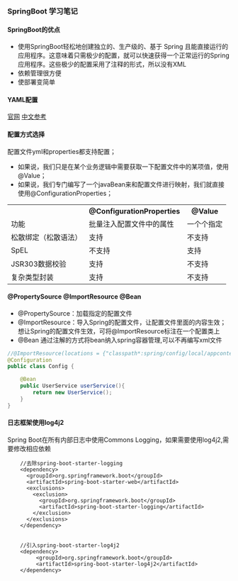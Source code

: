 ### SpringBoot 学习笔记
#### SpringBoot的优点
- 使用SpringBoot轻松地创建独立的、生产级的、基于 Spring 且能直接运行的应用程序。这意味着只需极少的配置，就可以快速获得一个正常运行的Spring应用程序。这些极少的配置采用了注释的形式，所以没有XML
- 依赖管理很方便
- 使部署变简单

#### YAML配置
[官网](http://www.yaml.org)
[中文参考](http://www.ruanyifeng.com/blog/2016/07/yaml.html)

#### 配置方式选择
配置文件yml和properties都支持配置；
- 如果说，我们只是在某个业务逻辑中需要获取一下配置文件中的某项值，使用@Value；
- 如果说，我们专门编写了一个javaBean来和配置文件进行映射，我们就直接使用@ConfigurationProperties；

<table>
  <tr>
    <th></th>
    <th>@ConfigurationProperties</th>
    <th>@Value</th>
  </tr>
  <tr>
    <td>功能</td>
    <td>批量注入配置文件中的属性</td>
    <td>一个个指定</td>
  </tr>
  <tr>
    <td>松散绑定（松散语法）</td>
    <td>支持</td>
    <td>不支持</td>
  </tr>
  <tr>
    <td>SpEL</td>
    <td>不支持</td>
    <td>支持</td>
  </tr>
  <tr>
    <td>JSR303数据校验</td>
    <td>支持</td>
    <td>不支持</td>
  </tr>
  <tr>
      <td>复杂类型封装</td>
      <td>支持</td>
      <td>不支持</td>
  </tr>
</table>

#### @PropertySource @ImportResource @Bean
- @PropertySource：加载指定的配置文件
- @ImportResource：导入Spring的配置文件，让配置文件里面的内容生效；
  想让Spring的配置文件生效，可将@ImportResource标注在一个配置类上
- @Bean 通过注解的方式将bean纳入spring容器管理,可以不再编写xml文件
```java
//@ImportResource(locations = {"classpath*:spring/config/local/appcontext-bean.xml"})
@Configuration
public class Config {

    @Bean
    public UserService userService(){
        return new UserService();
    }
}
```

#### 日志框架使用log4j2
Spring Boot在所有内部日志中使用Commons Logging，如果需要使用log4j2,需要修改相应依赖
```pom
    //去除spring-boot-starter-logging
    <dependency>
      <groupId>org.springframework.boot</groupId>
      <artifactId>spring-boot-starter-web</artifactId>
      <exclusions>
        <exclusion>
          <groupId>org.springframework.boot</groupId>
          <artifactId>spring-boot-starter-logging</artifactId>
        </exclusion>
      </exclusions>
    </dependency>


    //引入spring-boot-starter-log4j2
    <dependency>
         <groupId>org.springframework.boot</groupId>
         <artifactId>spring-boot-starter-log4j2</artifactId>
    </dependency>
```